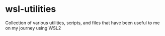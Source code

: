 # wsl-utilities
Collection of various utilities, scripts, and files that have been useful to me on my journey using WSL2
